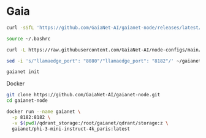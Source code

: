 # Gaia

```bash
curl -sSfL 'https://github.com/GaiaNet-AI/gaianet-node/releases/latest/download/install.sh' | bash
```

```bash
source ~/.bashrc
```

```bash
curl -L https://raw.githubusercontent.com/GaiaNet-AI/node-configs/main/llama-3-8b-instruct_london/config.json > ~/gaianet/config.json
```

```bash
sed -i 's/"llamaedge_port": "8080"/"llamaedge_port": "8182"/' ~/gaianet/config.json
```

```bash
gaianet init
```

Docker

```bash
git clone https://github.com/GaiaNet-AI/gaianet-node.git
cd gaianet-node
```

```bash
docker run --name gaianet \
  -p 8182:8182 \
  -v $(pwd)/qdrant_storage:/root/gaianet/qdrant/storage:z \
  gaianet/phi-3-mini-instruct-4k_paris:latest
```
